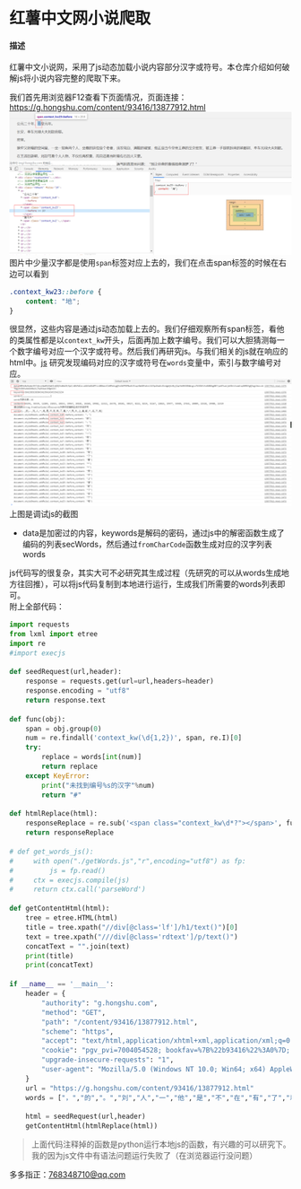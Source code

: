 # 红薯中文网小说爬取

#### 描述
红薯中文小说网，采用了js动态加载小说内容部分汉字或符号。本仓库介绍如何破解js将小说内容完整的爬取下来。

我们首先用浏览器F12查看下页面情况，页面连接：https://g.hongshu.com/content/93416/13877912.html
<img src="./002.png">
图片中少量汉字都是使用```span```标签对应上去的，我们在点击span标签的时候在右边可以看到
```css
.context_kw23::before {
    content: "地";
}
```
很显然，这些内容是通过js动态加载上去的。我们仔细观察所有span标签，看他的类属性都是以```context_kw```开头，后面再加上数字编号。我们可以大胆猜测每一个数字编号对应一个汉字或符号。然后我们再研究js。与我们相关的js就在响应的html中。<a href="./getWords.js">js</a>
研究发现编码对应的汉字或符号在```words```变量中，索引与数字编号对应。
<img src="./001.png">
上图是调试js的截图
- data是加密过的内容，keywords是解码的密码，通过js中的解密函数生成了编码的列表secWords，然后通过```fromCharCode```函数生成对应的汉字列表words

js代码写的很复杂，其实大可不必研究其生成过程（先研究的可以从words生成地方往回推），可以将js代码复制到本地进行运行，生成我们所需要的words列表即可。  
附上全部代码：
```python
import requests
from lxml import etree
import re
#import execjs

def seedRequest(url,header):
    response = requests.get(url=url,headers=header)
    response.encoding = "utf8"
    return response.text

def func(obj):
    span = obj.group(0)
    num = re.findall('context_kw(\d{1,2})', span, re.I)[0]
    try:
        replace = words[int(num)]
        return replace
    except KeyError:
        print("未找到编号%s的汉字"%num)
        return "#"
    
def htmlReplace(html):
    responseReplace = re.sub('<span class="context_kw\d*?"></span>', func, html)
    return responseReplace

# def get_words_js():
#     with open("./getWords.js","r",encoding="utf8") as fp:
#         js = fp.read()
#     ctx = execjs.compile(js)
#     return ctx.call('parseWord')

def getContentHtml(html):
    tree = etree.HTML(html)
    title = tree.xpath("//div[@class='lf']/h1/text()")[0]
    text = tree.xpath("///div[@class='rdtext']/p/text()")
    concatText = "".join(text)
    print(title)
    print(concatText)
    
if __name__ == '__main__':
    header = {
        "authority": "g.hongshu.com",
        "method": "GET",
        "path": "/content/93416/13877912.html",
        "scheme": "https",
        "accept": "text/html,application/xhtml+xml,application/xml;q=0.9,image/webp,image/apng,*/*;q=0.8,application/signed-exchange;v=b3",
        "cookie": "pgv_pvi=7004054528; bookfav=%7B%22b93416%22%3A0%7D; pgv_si=s2563727360; Hm_lvt_e966b218bafd5e76f0872a21b1474006=1566288274,1566295321,1566460817; Hm_lpvt_e966b218bafd5e76f0872a21b1474006=1566460817; yqksid=u5j08hk2dgmrtj0hirfv0niss2",
        "upgrade-insecure-requests": "1",
        "user-agent": "Mozilla/5.0 (Windows NT 10.0; Win64; x64) AppleWebKit/537.36 (KHTML, like Gecko) Chrome/75.0.3770.100 Safari/537.36"
    }
    url = "https://g.hongshu.com/content/93416/13877912.html"
    words = ["，","的","。","刘","人","一","他","是","不","在","有","了","着","”","“","秀","大","上","道","歆","个","名","下","地"]
    
    html = seedRequest(url,header)
    getContentHtml(htmlReplace(html))
```
> 上面代码注释掉的函数是python运行本地js的函数，有兴趣的可以研究下。我的因为js文件中有语法问题运行失败了（在浏览器运行没问题）

多多指正：768348710@qq.com